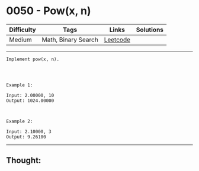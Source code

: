 # 0050 - Pow(x, n)

Difficulty  | Tags | Links | Solutions
----------- | ---- | ----- | -----
Medium | Math, Binary Search | [Leetcode](https://leetcode.com/problems/powx-n/description/) |


-----------

```
Implement pow(x, n).




Example 1:

Input: 2.00000, 10
Output: 1024.00000



Example 2:

Input: 2.10000, 3
Output: 9.26100
```

-----------

## Thought:
